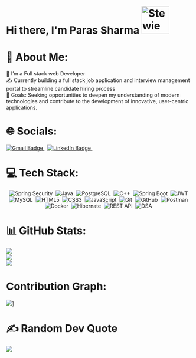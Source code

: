 <h1>
  <span>Hi there, I'm Paras Sharma</span>
  <img src="https://media1.giphy.com/media/v1.Y2lkPTc5MGI3NjExN2JjdW1rbWl1cWswbWRlYjN1cXMwYTF2djlyZHRsc3UwNm9tcWpvaiZlcD12MV9pbnRlcm5hbF9naWZfYnlfaWQmY3Q9Zw/3o6ZtaiPZNzrmRQ6YM/giphy.gif" width="75px" alt="Stewie Griffin saying hello" />
</h1>

# 💫 About Me:

🌱 I’m a Full stack web Developer<br>
✍️ Currently building a full stack job application and interview management portal to streamline candidate hiring process<br>
🥅 Goals: Seeking opportunities to deepen my understanding of modern technologies and contribute to the development of innovative, user-centric applications.


# 🌐 Socials:

<div>
    <a href="mailto:parassharma8890@gmail.com">
    <img src="https://img.shields.io/badge/Gmail-D14836?style=for-the-badge&logo=gmail&logoColor=white" alt="Gmail Badge"/>
  </a>
  &nbsp;
    <a href="https://www.linkedin.com/in/paras-sharma-514a8426a/">
        <img src="https://img.shields.io/badge/LinkedIn-%230077B5.svg?style=for-the-badge&logo=linkedin&logoColor=white" alt="LinkedIn Badge"/>
    </a>
    &nbsp;
</div>

# 💻 Tech Stack:

<div align="center">
    <img src="https://img.shields.io/badge/Spring%20Security-6DB33F.svg?style=for-the-badge&logo=spring-security&logoColor=white" title="Spring Security" alt="Spring Security"/>&nbsp;
    <img src="https://img.shields.io/badge/Java-%23ED8B00.svg?style=for-the-badge&logo=java&logoColor=white" title="Java" alt="Java"/>&nbsp;
    <img src="https://img.shields.io/badge/PostgreSQL-%23316192.svg?style=for-the-badge&logo=postgresql&logoColor=white" title="PostgreSQL" alt="PostgreSQL"/>&nbsp;
    <img src="https://img.shields.io/badge/C++-%2300599C.svg?style=for-the-badge&logo=c%2B%2B&logoColor=white" title="C++" alt="C++"/>&nbsp;
    <img src="https://img.shields.io/badge/Spring%20Boot-%236DB33F.svg?style=for-the-badge&logo=springboot&logoColor=white" title="Spring Boot" alt="Spring Boot"/>&nbsp;
    <img src="https://img.shields.io/badge/JWT-%23000000.svg?style=for-the-badge&logo=jsonwebtokens&logoColor=white" title="JWT" alt="JWT"/>&nbsp;
    <img src="https://img.shields.io/badge/MySQL-4479A1.svg?style=for-the-badge&logo=mysql&logoColor=white" title="MySQL" alt="MySQL"/>&nbsp;
    <img src="https://img.shields.io/badge/HTML5-%23E34F26.svg?style=for-the-badge&logo=html5&logoColor=white" title="HTML5" alt="HTML5"/>&nbsp;
    <img src="https://img.shields.io/badge/CSS3-%231572B6.svg?style=for-the-badge&logo=css3&logoColor=white" title="CSS3" alt="CSS3"/>&nbsp;
    <img src="https://img.shields.io/badge/JavaScript-%23323330.svg?style=for-the-badge&logo=javascript&logoColor=%23F7DF1E" title="JavaScript" alt="JavaScript"/>&nbsp;
    <img src="https://img.shields.io/badge/Git-%23F05032.svg?style=for-the-badge&logo=git&logoColor=white" title="Git" alt="Git"/>&nbsp;
    <img src="https://img.shields.io/badge/GitHub-%23121011.svg?style=for-the-badge&logo=github&logoColor=white" title="GitHub" alt="GitHub"/>&nbsp;
    <img src="https://img.shields.io/badge/Postman-FF6C37.svg?style=for-the-badge&logo=postman&logoColor=white" title="Postman" alt="Postman"/>&nbsp;
    <img src="https://img.shields.io/badge/Docker-2496ED.svg?style=for-the-badge&logo=docker&logoColor=white" title="Docker" alt="Docker"/>&nbsp;
    <img src="https://img.shields.io/badge/Hibernate-59666C.svg?style=for-the-badge&logo=hibernate&logoColor=white" title="Hibernate" alt="Hibernate"/>&nbsp;
    <img src="https://img.shields.io/badge/REST%20API-%23000000.svg?style=for-the-badge&logo=flask&logoColor=white" title="REST API" alt="REST API"/>&nbsp;
    <img src="https://img.shields.io/badge/DSA-%234285F4.svg?style=for-the-badge&logo=leetcode&logoColor=white" title="DSA" alt="DSA"/>&nbsp;
</div>


# 📊 GitHub Stats:

![](https://github-readme-stats.vercel.app/api?username=CaptainUnderpants14&theme=radical&hide_border=false&include_all_commits=false&count_private=false)<br/>
![](https://github-readme-streak-stats.herokuapp.com/?user=CaptainUnderpants14&theme=radical&hide_border=false)<br/>
![](https://github-readme-stats.vercel.app/api/top-langs/?username=CaptainUnderpants14&theme=radical&hide_border=false&include_all_commits=false&count_private=false&layout=compact)


# Contribution Graph:

![](https://github-readme-activity-graph.vercel.app/graph?username=CaptainUnderpants14&theme=react-dark)]


# ✍️ Random Dev Quote

![](https://quotes-github-readme.vercel.app/api?type=horizontal&theme=radical)
